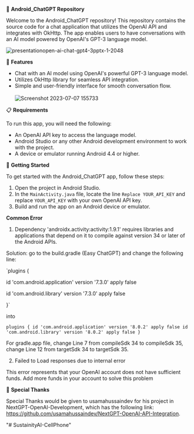 

📁 **Android_ChatGPT Repository**

Welcome to the Android_ChatGPT repository! This repository contains the source code for a chat application that utilizes the OpenAI API and integrates with OkHttp. The app enables users to have conversations with an AI model powered by OpenAI's GPT-3 language model.


![presentationopen-ai-chat-gpt4-3pptx-1-2048](https://github.com/usamahussaindev/NextGPT-OpenAi-API/assets/118635657/efa601d2-3cd3-4fce-bccc-14373791a209)





🎉 **Features**

- Chat with an AI model using OpenAI's powerful GPT-3 language model.
- Utilizes OkHttp library for seamless API integration.
- Simple and user-friendly interface for smooth conversation flow.<br>  
![Screenshot 2023-07-07 155733](https://github.com/Usamahussain56/NextGPT/assets/118635657/b537ac88-229d-4a95-b254-c61694b0b274)<br>

📋 **Requirements**

To run this app, you will need the following:

- An OpenAI API key to access the language model.
- Android Studio or any other Android development environment to work with the project.
- A device or emulator running Android 4.4 or higher.

🚀 **Getting Started**

To get started with the Android_ChatGPT app, follow these steps:

1. Open the project in Android Studio.
2. In the `MainActivity.java` file, locate the line `Replace YOUR_API_KEY` and replace `YOUR_API_KEY` with your own OpenAI API key.
3. Build and run the app on an Android device or emulator.

**Common Error**
1. Dependency 'androidx.activity:activity:1.9.1' requires libraries and applications that depend on it to compile against version 34 or later of the Android APIs.

Solution: go to the build.gradle (Easy ChatGPT) and change the following line:

`plugins {

   id 'com.android.application' version '7.3.0' apply false
   
   id 'com.android.library' version '7.3.0' apply false
   
}`

into

`plugins {
   id 'com.android.application' version '8.0.2' apply false
   id 'com.android.library' version '8.0.2' apply false
}`

For gradle.app file, change Line 7 from compileSdk 34 to compileSdk 35, change Line 12 from targetSdk 34 to targetSdk 35.

2. Failed to Load responses due to internal error

This error represents that your OpenAI account does not have sufficient funds. Add more funds in your account to solve this problem




🤝 **Special Thanks**

Special Thanks would be given to usamahussaindev for his project in NextGPT-OpenAI-Development, which has the following link: https://github.com/usamahussaindev/NextGPT-OpenAI-API-Integration.

"# SustainityAI-CellPhone" 
